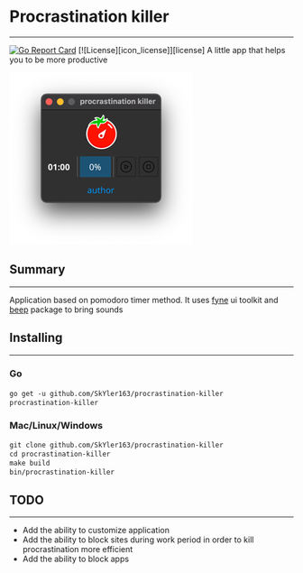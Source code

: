 # Procrastination killer
___
[![Go Report Card](https://github.com/SkYler163/procrastination-killer)](https://github.com/SkYler163/procrastination-killer)
[![License][icon_license]][license]
A little app that helps you to be more productive

![](./screenshot.png)

## Summary
___
Application based on pomodoro timer method. It uses [fyne](https://github.com/fyne-io/fyne) ui toolkit and 
[beep](https://github.com/faiface/beep) package to bring sounds

## Installing
___

### Go
```shell
go get -u github.com/SkYler163/procrastination-killer
procrastination-killer
```

### Mac/Linux/Windows
```shell
git clone github.com/SkYler163/procrastination-killer
cd procrastination-killer
make build
bin/procrastination-killer
```

## TODO
___
* Add the ability to customize application
* Add the ability to block sites during work period in order to kill procrastination more efficient
* Add the ability to block apps